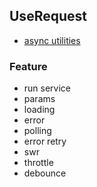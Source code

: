 ## UseRequest
* [async utilities](https://react-hooks-testing-library.com/reference/api#async-utilities)

### Feature
* run service
* params
* loading
* error
* polling
* error retry
* swr
* throttle
* debounce

